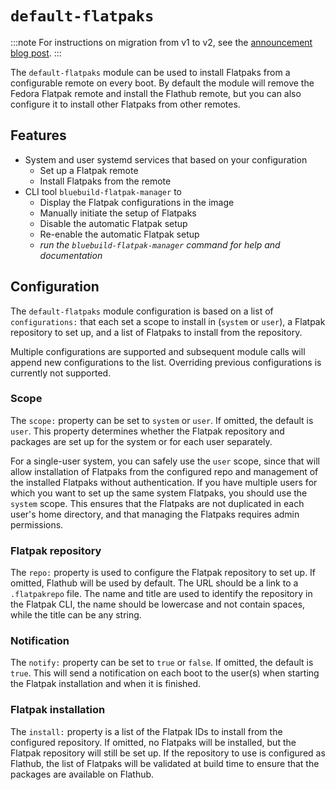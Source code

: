 # `default-flatpaks`

:::note
For instructions on migration from v1 to v2, see the [announcement blog post](/blog/default-flatpaks-v2).
:::

The `default-flatpaks` module can be used to install Flatpaks from a configurable remote on every boot. By default the module will remove the Fedora Flatpak remote and install the Flathub remote, but you can also configure it to install other Flatpaks from other remotes.

## Features

- System and user systemd services that based on your configuration
  - Set up a Flatpak remote
  - Install Flatpaks from the remote
- CLI tool `bluebuild-flatpak-manager` to
  - Display the Flatpak configurations in the image
  - Manually initiate the setup of Flatpaks
  - Disable the automatic Flatpak setup
  - Re-enable the automatic Flatpak setup
  - _run the `bluebuild-flatpak-manager` command for help and documentation_

## Configuration

The `default-flatpaks` module configuration is based on a list of `configurations:` that each set a scope to install in (`system` or `user`), a Flatpak repository to set up, and a list of Flatpaks to install from the repository.

Multiple configurations are supported and subsequent module calls will append new configurations to the list. Overriding previous configurations is currently not supported.

### Scope

The `scope:` property can be set to `system` or `user`. If omitted, the default is `user`. This property determines whether the Flatpak repository and packages are set up for the system or for each user separately.

For a single-user system, you can safely use the `user` scope, since that will allow installation of Flatpaks from the configured repo and management of the installed Flatpaks without authentication. If you have multiple users for which you want to set up the same system Flatpaks, you should use the `system` scope. This ensures that the Flatpaks are not duplicated in each user's home directory, and that managing the Flatpaks requires admin permissions.

### Flatpak repository

The `repo:` property is used to configure the Flatpak repository to set up. If omitted, Flathub will be used by default. The URL should be a link to a `.flatpakrepo` file. The name and title are used to identify the repository in the Flatpak CLI, the name should be lowercase and not contain spaces, while the title can be any string.

### Notification

The `notify:` property can be set to `true` or `false`. If omitted, the default is `true`. This will send a notification on each boot to the user(s) when starting the Flatpak installation and when it is finished.

### Flatpak installation

The `install:` property is a list of the Flatpak IDs to install from the configured repository. If omitted, no Flatpaks will be installed, but the Flatpak repository will still be set up. If the repository to use is configured as Flathub, the list of Flatpaks will be validated at build time to ensure that the packages are available on Flathub.
